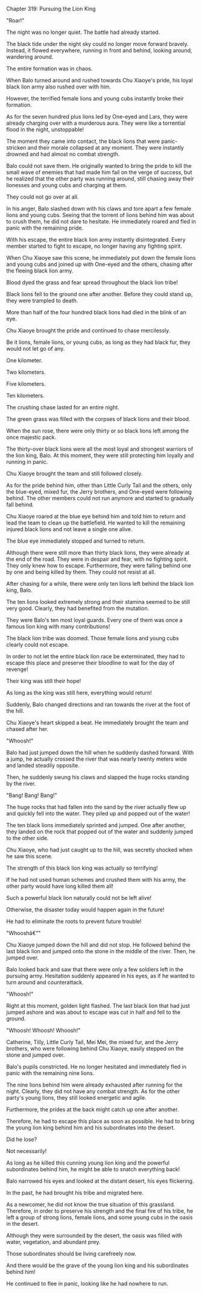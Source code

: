 Chapter 319: Pursuing the Lion King

"Roar\!"

The night was no longer quiet. The battle had already started.

The black tide under the night sky could no longer move forward bravely. Instead, it flowed everywhere, running in front and behind, looking around, wandering around.

The entire formation was in chaos.

When Balo turned around and rushed towards Chu Xiaoye's pride, his loyal black lion army also rushed over with him.

However, the terrified female lions and young cubs instantly broke their formation.

As for the seven hundred plus lions led by One-eyed and Lars, they were already charging over with a murderous aura. They were like a torrential flood in the night, unstoppable\!

The moment they came into contact, the black lions that were panic-stricken and their morale collapsed at any moment. They were instantly drowned and had almost no combat strength.

Balo could not save them. He originally wanted to bring the pride to kill the small wave of enemies that had made him fail on the verge of success, but he realized that the other party was running around, still chasing away their lionesses and young cubs and charging at them.

They could not go over at all.

In his anger, Balo slashed down with his claws and tore apart a few female lions and young cubs. Seeing that the torrent of lions behind him was about to crush them, he did not dare to hesitate. He immediately roared and fled in panic with the remaining pride.

With his escape, the entire black lion army instantly disintegrated. Every member started to fight to escape, no longer having any fighting spirit.

When Chu Xiaoye saw this scene, he immediately put down the female lions and young cubs and joined up with One-eyed and the others, chasing after the fleeing black lion army.

Blood dyed the grass and fear spread throughout the black lion tribe\!

Black lions fell to the ground one after another. Before they could stand up, they were trampled to death.

More than half of the four hundred black lions had died in the blink of an eye.

Chu Xiaoye brought the pride and continued to chase mercilessly.

Be it lions, female lions, or young cubs, as long as they had black fur, they would not let go of any.

One kilometer.

Two kilometers.

Five kilometers.

Ten kilometers.

The crushing chase lasted for an entire night.

The green grass was filled with the corpses of black lions and their blood.

When the sun rose, there were only thirty or so black lions left among the once majestic pack.

The thirty-over black lions were all the most loyal and strongest warriors of the lion king, Balo. At this moment, they were still protecting him loyally and running in panic.

Chu Xiaoye brought the team and still followed closely.

As for the pride behind him, other than Little Curly Tail and the others, only the blue-eyed, mixed fur, the Jerry brothers, and One-eyed were following behind. The other members could not run anymore and started to gradually fall behind.

Chu Xiaoye roared at the blue eye behind him and told him to return and lead the team to clean up the battlefield. He wanted to kill the remaining injured black lions and not leave a single one alive.

The blue eye immediately stopped and turned to return.

Although there were still more than thirty black lions, they were already at the end of the road. They were in despair and fear, with no fighting spirit. They only knew how to escape. Furthermore, they were falling behind one by one and being killed by them. They could not resist at all.

After chasing for a while, there were only ten lions left behind the black lion king, Balo.

The ten lions looked extremely strong and their stamina seemed to be still very good. Clearly, they had benefited from the mutation.

They were Balo's ten most loyal guards. Every one of them was once a famous lion king with many contributions\!

The black lion tribe was doomed. Those female lions and young cubs clearly could not escape.

In order to not let the entire black lion race be exterminated, they had to escape this place and preserve their bloodline to wait for the day of revenge\!

Their king was still their hope\!

As long as the king was still here, everything would return\!

Suddenly, Balo changed directions and ran towards the river at the foot of the hill.

Chu Xiaoye's heart skipped a beat. He immediately brought the team and chased after her.

"Whoosh\!"

Balo had just jumped down the hill when he suddenly dashed forward. With a jump, he actually crossed the river that was nearly twenty meters wide and landed steadily opposite.

Then, he suddenly swung his claws and slapped the huge rocks standing by the river.

"Bang\! Bang\! Bang\!"

The huge rocks that had fallen into the sand by the river actually flew up and quickly fell into the water. They piled up and popped out of the water\!

The ten black lions immediately sprinted and jumped. One after another, they landed on the rock that popped out of the water and suddenly jumped to the other side.

Chu Xiaoye, who had just caught up to the hill, was secretly shocked when he saw this scene.

The strength of this black lion king was actually so terrifying\!

If he had not used human schemes and crushed them with his army, the other party would have long killed them all\!

Such a powerful black lion naturally could not be left alive\!

Otherwise, the disaster today would happen again in the future\!

He had to eliminate the roots to prevent future trouble\!

"Whooshâ€”"

Chu Xiaoye jumped down the hill and did not stop. He followed behind the last black lion and jumped onto the stone in the middle of the river. Then, he jumped over.

Balo looked back and saw that there were only a few soldiers left in the pursuing army. Hesitation suddenly appeared in his eyes, as if he wanted to turn around and counterattack.

"Whoosh\!"

Right at this moment, golden light flashed. The last black lion that had just jumped ashore and was about to escape was cut in half and fell to the ground.

"Whoosh\! Whoosh\! Whoosh\!"

Catherine, Tilly, Little Curly Tail, Mei Mei, the mixed fur, and the Jerry brothers, who were following behind Chu Xiaoye, easily stepped on the stone and jumped over.

Balo's pupils constricted. He no longer hesitated and immediately fled in panic with the remaining nine lions.

The nine lions behind him were already exhausted after running for the night. Clearly, they did not have any combat strength. As for the other party's young lions, they still looked energetic and agile.

Furthermore, the prides at the back might catch up one after another.

Therefore, he had to escape this place as soon as possible. He had to bring the young lion king behind him and his subordinates into the desert.

Did he lose?

Not necessarily\!

As long as he killed this cunning young lion king and the powerful subordinates behind him, he might be able to snatch everything back\!

Balo narrowed his eyes and looked at the distant desert, his eyes flickering.

In the past, he had brought his tribe and migrated here.

As a newcomer, he did not know the true situation of this grassland. Therefore, in order to preserve his strength and the final fire of his tribe, he left a group of strong lions, female lions, and some young cubs in the oasis in the desert.

Although they were surrounded by the desert, the oasis was filled with water, vegetation, and abundant prey.

Those subordinates should be living carefreely now.

And there would be the grave of the young lion king and his subordinates behind him\!

He continued to flee in panic, looking like he had nowhere to run.